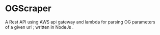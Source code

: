 # OGScraper
A Rest API using AWS api gateway and lambda for parsing OG parameters of a given url ; written in NodeJs .
